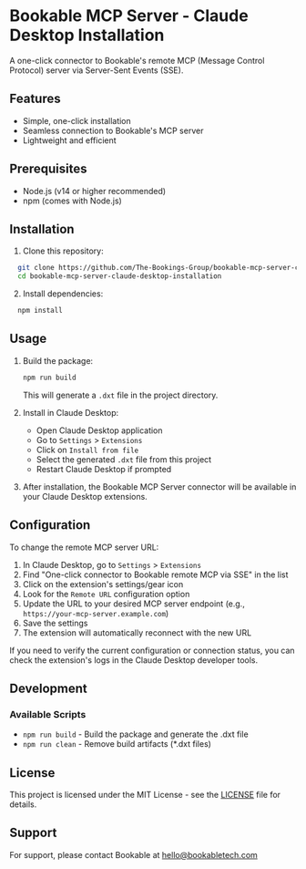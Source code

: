 # Bookable MCP Server - Claude Desktop Installation

A one-click connector to Bookable's remote MCP (Message Control Protocol) server via Server-Sent Events (SSE).

## Features

- Simple, one-click installation
- Seamless connection to Bookable's MCP server
- Lightweight and efficient

## Prerequisites

- Node.js (v14 or higher recommended)
- npm (comes with Node.js)

## Installation

1. Clone this repository:
```bash
  git clone https://github.com/The-Bookings-Group/bookable-mcp-server-claude-desktop-installation
  cd bookable-mcp-server-claude-desktop-installation
```

2. Install dependencies:
```bash
  npm install
```

## Usage

1. Build the package:

   ```bash
   npm run build
   ```
   This will generate a `.dxt` file in the project directory.


2. Install in Claude Desktop:
   - Open Claude Desktop application
   - Go to `Settings` > `Extensions`
   - Click on `Install from file`
   - Select the generated `.dxt` file from this project
   - Restart Claude Desktop if prompted


3. After installation, the Bookable MCP Server connector will be available in your Claude Desktop extensions.

## Configuration

To change the remote MCP server URL:

1. In Claude Desktop, go to `Settings` > `Extensions`
2. Find "One-click connector to Bookable remote MCP via SSE" in the list
3. Click on the extension's settings/gear icon
4. Look for the `Remote URL` configuration option
5. Update the URL to your desired MCP server endpoint (e.g., `https://your-mcp-server.example.com`)
6. Save the settings
7. The extension will automatically reconnect with the new URL

If you need to verify the current configuration or connection status, you can check the extension's logs in the Claude Desktop developer tools.

## Development

### Available Scripts

- `npm run build` - Build the package and generate the .dxt file
- `npm run clean` - Remove build artifacts (*.dxt files)

## License

This project is licensed under the MIT License - see the [LICENSE](LICENSE) file for details.

## Support

For support, please contact Bookable at hello@bookabletech.com
